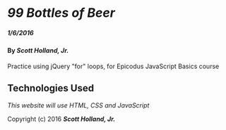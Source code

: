 # _99 Bottles of Beer_

##### _1/6/2016_

#### By _**Scott Holland, Jr.**_

Practice using jQuery "for" loops, for Epicodus JavaScript Basics course

## Technologies Used

_This website will use HTML, CSS and JavaScript_

Copyright (c) 2016 **_Scott Holland, Jr._**
